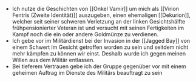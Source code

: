- Ich nutze die Geschichten von [[Onkel Vamir]] um mich als [[Virion Fentris (Zweite Identität)]] auszugeben, einen ehemaligen [[Dekurion]], welcher seit seiner schweren Verletzung an der linken Gesichtshälfte frühpensionierter Veteran ist und versucht mit seinen Fertigkeiten im Kampf noch die ein oder andere Goldmünze zu verdienen. 
- Ich gebe vor im Militärdienst bei der Invasion in der [[Jagged Bay]] von einem Schwert im Gesicht getroffen worden zu sein und seitdem nicht mehr kämpfen zu können wir einst. Deshalb wurde ich gegen meinen Willen aus dem Militär entlassen. 
- Bei tieferem Vertrauen gebe ich der Gruppe gegenüber vor mit einem geheimen Auftrag im Dienste des Militärs beauftragt zu sein 